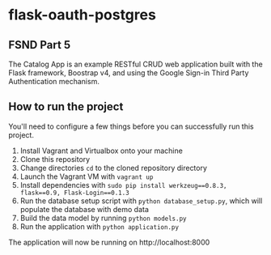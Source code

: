 # flask-oauth-postgres

## FSND Part 5

The Catalog App is an example RESTful CRUD web application built with the Flask framework, Boostrap v4, and using the Google Sign-in Third Party Authentication mechanism.

## How to run the project

You'll need to configure a few things before you can successfully run this project.

1. Install Vagrant and Virtualbox onto your machine
2. Clone this repository
3. Change directories `cd` to the cloned repository directory
4. Launch the Vagrant VM with `vagrant up`
5. Install dependencies with `sudo pip install werkzeug==0.8.3, flask==0.9, Flask-Login==0.1.3`
6. Run the database setup script with `python database_setup.py`, which will populate the database with demo data
7. Build the data model by running `python models.py`
8. Run the application with `python application.py`

The application will now be running on http://localhost:8000


